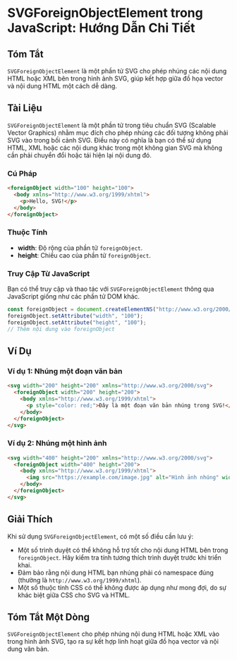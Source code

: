 <!--
Meta Description: # SVGForeignObjectElement trong JavaScript: Hướng Dẫn Chi Tiết ## Tóm Tắt `SVGForeignObjectElement` là một phần tử SVG cho phép nhúng các nội dung HTM...
Meta Keywords: svg, foreignobject, một, html, nội
-->

# SVGForeignObjectElement trong JavaScript: Hướng Dẫn Chi Tiết

## Tóm Tắt
`SVGForeignObjectElement` là một phần tử SVG cho phép nhúng các nội dung HTML hoặc XML bên trong hình ảnh SVG, giúp kết hợp giữa đồ họa vector và nội dung HTML một cách dễ dàng.

## Tài Liệu
`SVGForeignObjectElement` là một phần tử trong tiêu chuẩn SVG (Scalable Vector Graphics) nhằm mục đích cho phép nhúng các đối tượng không phải SVG vào trong bối cảnh SVG. Điều này có nghĩa là bạn có thể sử dụng HTML, XML hoặc các nội dung khác trong một không gian SVG mà không cần phải chuyển đổi hoặc tái hiện lại nội dung đó.

### Cú Pháp
```html
<foreignObject width="100" height="100">
  <body xmlns="http://www.w3.org/1999/xhtml">
    <p>Hello, SVG!</p>
  </body>
</foreignObject>
```

### Thuộc Tính
- **width**: Độ rộng của phần tử `foreignObject`.
- **height**: Chiều cao của phần tử `foreignObject`.

### Truy Cập Từ JavaScript
Bạn có thể truy cập và thao tác với `SVGForeignObjectElement` thông qua JavaScript giống như các phần tử DOM khác.
```javascript
const foreignObject = document.createElementNS("http://www.w3.org/2000/svg", "foreignObject");
foreignObject.setAttribute("width", "100");
foreignObject.setAttribute("height", "100");
// Thêm nội dung vào foreignObject
```

## Ví Dụ
### Ví dụ 1: Nhúng một đoạn văn bản
```html
<svg width="200" height="200" xmlns="http://www.w3.org/2000/svg">
  <foreignObject width="200" height="200">
    <body xmlns="http://www.w3.org/1999/xhtml">
      <p style="color: red;">Đây là một đoạn văn bản nhúng trong SVG!</p>
    </body>
  </foreignObject>
</svg>
```

### Ví dụ 2: Nhúng một hình ảnh
```html
<svg width="400" height="200" xmlns="http://www.w3.org/2000/svg">
  <foreignObject width="400" height="200">
    <body xmlns="http://www.w3.org/1999/xhtml">
      <img src="https://example.com/image.jpg" alt="Hình ảnh nhúng" width="400" height="200"/>
    </body>
  </foreignObject>
</svg>
```

## Giải Thích
Khi sử dụng `SVGForeignObjectElement`, có một số điều cần lưu ý:
- Một số trình duyệt có thể không hỗ trợ tốt cho nội dung HTML bên trong `foreignObject`. Hãy kiểm tra tính tương thích trình duyệt trước khi triển khai.
- Đảm bảo rằng nội dung HTML bạn nhúng phải có namespace đúng (thường là `http://www.w3.org/1999/xhtml`).
- Một số thuộc tính CSS có thể không được áp dụng như mong đợi, do sự khác biệt giữa CSS cho SVG và HTML.

## Tóm Tắt Một Dòng
`SVGForeignObjectElement` cho phép nhúng nội dung HTML hoặc XML vào trong hình ảnh SVG, tạo ra sự kết hợp linh hoạt giữa đồ họa vector và nội dung văn bản.